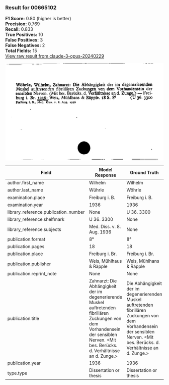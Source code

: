 ### Result for 00665102
**F1 Score:** 0.80 (higher is better)<br>**Precision:** 0.769<br>**Recall:** 0.833<br>**True Positives:** 10<br>**False Positives:** 3<br>**False Negatives:** 2<br>**Total Fields:** 15<br>[View raw result from claude-3-opus-20240229](https://github.com/RISE-UNIBAS/humanities_data_benchmark/blob/main/results/2025-09-02/T0145/request_T0145_00665102.json)

<img src="https://github.com/RISE-UNIBAS/humanities_data_benchmark/blob/main/benchmarks/zettelkatalog/images/00665102.jpg?raw=true" alt="00665102" width="600px">

| Field | Model Response | Ground Truth | Fuzzy Score | Match |
|-------|----------------|--------------|-------------|-------|
| author.first_name | Wilhelm | Wilhelm | 1.000 | ✅ |
| author.last_name | Wührle | Wöhrle | 0.833 | ❌ |
| examination.place | Freiburg i. B. | Freiburg i. B. | 1.000 | ✅ |
| examination.year | 1936 | 1936 | 1.000 | ✅ |
| library_reference.publication_number | None | U 36. 3300 | 0.000 | ❌ |
| library_reference.shelfmark | U 36. 3300 | None | 0.000 | ❌ |
| library_reference.subjects | Med. Diss. v. 8. Aug. 1936 | None | 0.000 | ❌ |
| publication.format | 8° | 8° | 1.000 | ✅ |
| publication.pages | 18 | 18 | 1.000 | ✅ |
| publication.place | Freiburg i. Br. | Freiburg i. Br. | 1.000 | ✅ |
| publication.publisher | Weis, Mühlhaus & Räpple | Weis, Mühlhans & Räpple | 0.957 | ✅ |
| publication.reprint_note | None | None | 1.000 | ✅ |
| publication.title | Zahnarzt: Die Abhängigkeit der im degenerierende Muskel auftretenden fibrillären Zuckungen von dem Vorhandensein der sensiblen Nerven. <Mit bes. Berücks. d. Verhältnisse an d. Zunge.> | Die Abhängigkeit der im degenerierenden Muskel auftretenden fibrillären Zuckungen von dem Vorhandensein der sensiblen Nerven. <Mit bes. Berücks. d. Verhältnisse an d. Zunge.> | 0.969 | ✅ |
| publication.year | 1936 | 1936 | 1.000 | ✅ |
| type.type | Dissertation or thesis | Dissertation or thesis | 1.000 | ✅ |
